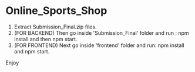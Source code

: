 # Online_Sports_Shop


1. Extract Submission_Final.zip files.
2. (FOR BACKEND) Then go inside 'Submission_Final' folder and run : npm install and then npm start.
3. (FOR FRONTEND) Next go inside 'frontend' folder and run:  npm install and npm start.

Enjoy
